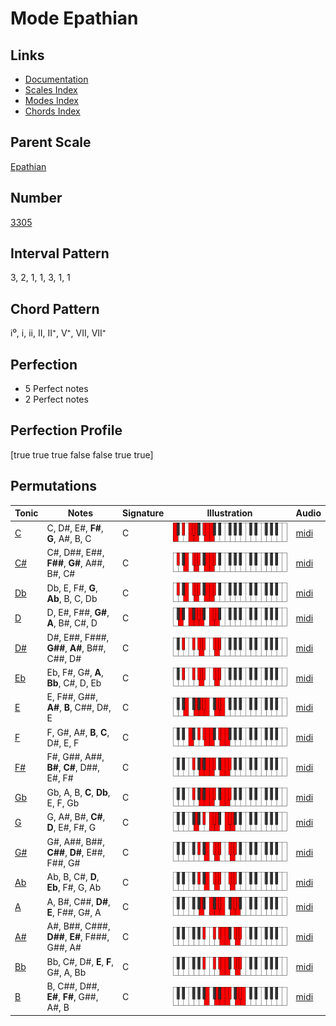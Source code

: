 # Mode Epathian

## Links

- [Documentation](index.md)
- [Scales Index](Scales.md)
- [Modes Index](Modes.md)
- [Chords Index](Chords.md)

## Parent Scale

[Epathian](ScaleEpathian.md)

## Number

[3305](https://ianring.com/musictheory/scales/3305)

## Interval Pattern

3, 2, 1, 1, 3, 1, 1

## Chord Pattern

i⁰, i, ii, II, II⁺, V⁺, VII, VII⁺

## Perfection

- 5 Perfect notes
- 2 Perfect notes

## Perfection Profile

[true true true false false true true]

## Permutations

| Tonic | Notes | Signature | Illustration | Audio |
|-------|-------|-----------|--------------|-------|
| [C](ModeCNaturalEpathian.md) | C, D#, E#, **F#**, **G**, A#, B, C | C | ![CNaturalEpathian](ModeCNaturalEpathian.png) | [midi](https://github.com/edipermadi/music/blob/main/docs/ModeCNaturalEpathian.mid?raw=true) |
| [C#](ModeCSharpEpathian.md) | C#, D##, E##, **F##**, **G#**, A##, B#, C# | C | ![CSharpEpathian](ModeCSharpEpathian.png) | [midi](https://github.com/edipermadi/music/blob/main/docs/ModeCSharpEpathian.mid?raw=true) |
| [Db](ModeDFlatEpathian.md) | Db, E, F#, **G**, **Ab**, B, C, Db | C | ![DFlatEpathian](ModeDFlatEpathian.png) | [midi](https://github.com/edipermadi/music/blob/main/docs/ModeDFlatEpathian.mid?raw=true) |
| [D](ModeDNaturalEpathian.md) | D, E#, F##, **G#**, **A**, B#, C#, D | C | ![DNaturalEpathian](ModeDNaturalEpathian.png) | [midi](https://github.com/edipermadi/music/blob/main/docs/ModeDNaturalEpathian.mid?raw=true) |
| [D#](ModeDSharpEpathian.md) | D#, E##, F###, **G##**, **A#**, B##, C##, D# | C | ![DSharpEpathian](ModeDSharpEpathian.png) | [midi](https://github.com/edipermadi/music/blob/main/docs/ModeDSharpEpathian.mid?raw=true) |
| [Eb](ModeEFlatEpathian.md) | Eb, F#, G#, **A**, **Bb**, C#, D, Eb | C | ![EFlatEpathian](ModeEFlatEpathian.png) | [midi](https://github.com/edipermadi/music/blob/main/docs/ModeEFlatEpathian.mid?raw=true) |
| [E](ModeENaturalEpathian.md) | E, F##, G##, **A#**, **B**, C##, D#, E | C | ![ENaturalEpathian](ModeENaturalEpathian.png) | [midi](https://github.com/edipermadi/music/blob/main/docs/ModeENaturalEpathian.mid?raw=true) |
| [F](ModeFNaturalEpathian.md) | F, G#, A#, **B**, **C**, D#, E, F | C | ![FNaturalEpathian](ModeFNaturalEpathian.png) | [midi](https://github.com/edipermadi/music/blob/main/docs/ModeFNaturalEpathian.mid?raw=true) |
| [F#](ModeFSharpEpathian.md) | F#, G##, A##, **B#**, **C#**, D##, E#, F# | C | ![FSharpEpathian](ModeFSharpEpathian.png) | [midi](https://github.com/edipermadi/music/blob/main/docs/ModeFSharpEpathian.mid?raw=true) |
| [Gb](ModeGFlatEpathian.md) | Gb, A, B, **C**, **Db**, E, F, Gb | C | ![GFlatEpathian](ModeGFlatEpathian.png) | [midi](https://github.com/edipermadi/music/blob/main/docs/ModeGFlatEpathian.mid?raw=true) |
| [G](ModeGNaturalEpathian.md) | G, A#, B#, **C#**, **D**, E#, F#, G | C | ![GNaturalEpathian](ModeGNaturalEpathian.png) | [midi](https://github.com/edipermadi/music/blob/main/docs/ModeGNaturalEpathian.mid?raw=true) |
| [G#](ModeGSharpEpathian.md) | G#, A##, B##, **C##**, **D#**, E##, F##, G# | C | ![GSharpEpathian](ModeGSharpEpathian.png) | [midi](https://github.com/edipermadi/music/blob/main/docs/ModeGSharpEpathian.mid?raw=true) |
| [Ab](ModeAFlatEpathian.md) | Ab, B, C#, **D**, **Eb**, F#, G, Ab | C | ![AFlatEpathian](ModeAFlatEpathian.png) | [midi](https://github.com/edipermadi/music/blob/main/docs/ModeAFlatEpathian.mid?raw=true) |
| [A](ModeANaturalEpathian.md) | A, B#, C##, **D#**, **E**, F##, G#, A | C | ![ANaturalEpathian](ModeANaturalEpathian.png) | [midi](https://github.com/edipermadi/music/blob/main/docs/ModeANaturalEpathian.mid?raw=true) |
| [A#](ModeASharpEpathian.md) | A#, B##, C###, **D##**, **E#**, F###, G##, A# | C | ![ASharpEpathian](ModeASharpEpathian.png) | [midi](https://github.com/edipermadi/music/blob/main/docs/ModeASharpEpathian.mid?raw=true) |
| [Bb](ModeBFlatEpathian.md) | Bb, C#, D#, **E**, **F**, G#, A, Bb | C | ![BFlatEpathian](ModeBFlatEpathian.png) | [midi](https://github.com/edipermadi/music/blob/main/docs/ModeBFlatEpathian.mid?raw=true) |
| [B](ModeBNaturalEpathian.md) | B, C##, D##, **E#**, **F#**, G##, A#, B | C | ![BNaturalEpathian](ModeBNaturalEpathian.png) | [midi](https://github.com/edipermadi/music/blob/main/docs/ModeBNaturalEpathian.mid?raw=true) |
